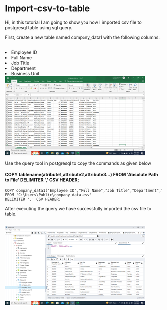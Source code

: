 # Import-csv-to-table
<p>Hi, in this tutorial I am going to show you how I imported csv file to postgresql table using sql query.</p>
<p>First, create a new table named company_data1 with the following columns:</p><br>
<li>Employee ID</li>
<li>Full Name</li>
<li>Job Title</li>
<li>Department</li>
<li>Business Unit</li>
<img src="sample images/csv.png" width="450">

<p>Use the query tool in postgresql to copy the commands as given below</p>
<h4>COPY tablename(atribute1,attribute2,attribute3...) FROM 'Absolute Path to File' DELIMITER ',' CSV HEADER;</h4>
<code><pre>COPY company_data1("Employee ID","Full Name","Job Title","Department","Business Unit","Gender","Ethnicity","Age","Hire Date","Annual Salary","Bonus %","Country","City","Exit Date") 
FROM 'C:\Users\Public\company_data.csv' 
DELIMITER ',' CSV HEADER;</pre></code>
<p>After executing the query we have successfully imported the csv file to table.</p><br>
<img src="sample images/table.png" width="450">
